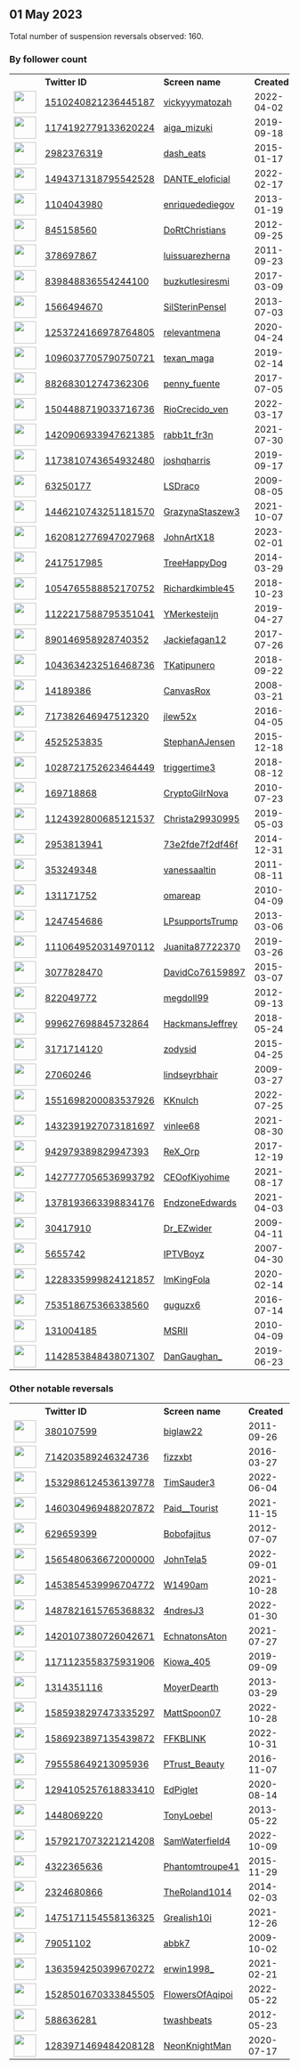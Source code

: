 
## 01 May 2023
Total number of suspension reversals observed: 160.

### By follower count
<table><tr><th></th><th align="left">Twitter ID</th><th align="left">Screen name</th>
<th align="left">Created</th><th align="left">Status</th><th align="left">Suspended</th><th align="left">Followers</th>
<tr><td><a href="https://pbs.twimg.com/profile_images/1553752521092595713/00PLOcwx_normal.jpg"><img src="https://pbs.twimg.com/profile_images/1553752521092595713/00PLOcwx_normal.jpg" width="40px" height="40px" align="center"/></a></td><td><a href="https://twitter.com/intent/user?user_id=1510240821236445187">1510240821236445187</a></td><td><a href="https://twitter.com/vickyyymatozah">vickyyymatozah</a></td><td>2022-04-02</td><td align="center"></td><td>2022-09-21</td><td>895187</td></tr>
<tr><td><a href="https://pbs.twimg.com/profile_images/1496068476124815360/VLXxqxcB_normal.jpg"><img src="https://pbs.twimg.com/profile_images/1496068476124815360/VLXxqxcB_normal.jpg" width="40px" height="40px" align="center"/></a></td><td><a href="https://twitter.com/intent/user?user_id=1174192779133620224">1174192779133620224</a></td><td><a href="https://twitter.com/aiga_mizuki">aiga_mizuki</a></td><td>2019-09-18</td><td align="center"></td><td>2022-04-06</td><td>336132</td></tr>
<tr><td><a href="https://pbs.twimg.com/profile_images/556455602331742208/KWkVe0TV_normal.jpeg"><img src="https://pbs.twimg.com/profile_images/556455602331742208/KWkVe0TV_normal.jpeg" width="40px" height="40px" align="center"/></a></td><td><a href="https://twitter.com/intent/user?user_id=2982376319">2982376319</a></td><td><a href="https://twitter.com/dash_eats">dash_eats</a></td><td>2015-01-17</td><td align="center"></td><td>2023-04-27</td><td>88072</td></tr>
<tr><td><a href="https://pbs.twimg.com/profile_images/1519819889854320645/UpvXgfOQ_normal.jpg"><img src="https://pbs.twimg.com/profile_images/1519819889854320645/UpvXgfOQ_normal.jpg" width="40px" height="40px" align="center"/></a></td><td><a href="https://twitter.com/intent/user?user_id=1494371318795542528">1494371318795542528</a></td><td><a href="https://twitter.com/DANTE_eloficial">DANTE_eloficial</a></td><td>2022-02-17</td><td align="center"></td><td>2023-04-18</td><td>34137</td></tr>
<tr><td><a href="https://pbs.twimg.com/profile_images/3129623790/4ae197d01442e05dee4622297c3b9642_normal.jpeg"><img src="https://pbs.twimg.com/profile_images/3129623790/4ae197d01442e05dee4622297c3b9642_normal.jpeg" width="40px" height="40px" align="center"/></a></td><td><a href="https://twitter.com/intent/user?user_id=1104043980">1104043980</a></td><td><a href="https://twitter.com/enriquedediegov">enriquedediegov</a></td><td>2013-01-19</td><td align="center"></td><td>2022-05-06</td><td>22376</td></tr>
<tr><td><a href="https://pbs.twimg.com/profile_images/1266581501195493376/cX_IJQmW_normal.jpg"><img src="https://pbs.twimg.com/profile_images/1266581501195493376/cX_IJQmW_normal.jpg" width="40px" height="40px" align="center"/></a></td><td><a href="https://twitter.com/intent/user?user_id=845158560">845158560</a></td><td><a href="https://twitter.com/DoRtChristians">DoRtChristians</a></td><td>2012-09-25</td><td align="center"></td><td>2022-07-14</td><td>19536</td></tr>
<tr><td><a href="https://pbs.twimg.com/profile_images/1439965412209344518/FJQesF2p_normal.jpg"><img src="https://pbs.twimg.com/profile_images/1439965412209344518/FJQesF2p_normal.jpg" width="40px" height="40px" align="center"/></a></td><td><a href="https://twitter.com/intent/user?user_id=378697867">378697867</a></td><td><a href="https://twitter.com/luissuarezherna">luissuarezherna</a></td><td>2011-09-23</td><td align="center"></td><td>2022-08-11</td><td>17770</td></tr>
<tr><td><a href="https://pbs.twimg.com/profile_images/1310206401344679937/arR5VJ6N_normal.png"><img src="https://pbs.twimg.com/profile_images/1310206401344679937/arR5VJ6N_normal.png" width="40px" height="40px" align="center"/></a></td><td><a href="https://twitter.com/intent/user?user_id=839848836554244100">839848836554244100</a></td><td><a href="https://twitter.com/buzkutlesiresmi">buzkutlesiresmi</a></td><td>2017-03-09</td><td align="center"></td><td>2023-03-18</td><td>17676</td></tr>
<tr><td><a href="https://pbs.twimg.com/profile_images/1506302821351804930/XuO8lyyf_normal.jpg"><img src="https://pbs.twimg.com/profile_images/1506302821351804930/XuO8lyyf_normal.jpg" width="40px" height="40px" align="center"/></a></td><td><a href="https://twitter.com/intent/user?user_id=1566494670">1566494670</a></td><td><a href="https://twitter.com/SilSterinPensel">SilSterinPensel</a></td><td>2013-07-03</td><td align="center"></td><td>2023-04-20</td><td>16400</td></tr>
<tr><td><a href="https://pbs.twimg.com/profile_images/1662194486955372546/8_G_HAoA_normal.jpg"><img src="https://pbs.twimg.com/profile_images/1662194486955372546/8_G_HAoA_normal.jpg" width="40px" height="40px" align="center"/></a></td><td><a href="https://twitter.com/intent/user?user_id=1253724166978764805">1253724166978764805</a></td><td><a href="https://twitter.com/relevantmena">relevantmena</a></td><td>2020-04-24</td><td align="center"></td><td>2022-06-13</td><td>12706</td></tr>
<tr><td><a href="https://pbs.twimg.com/profile_images/1276185873034461184/LC4AUio8_normal.jpg"><img src="https://pbs.twimg.com/profile_images/1276185873034461184/LC4AUio8_normal.jpg" width="40px" height="40px" align="center"/></a></td><td><a href="https://twitter.com/intent/user?user_id=1096037705790750721">1096037705790750721</a></td><td><a href="https://twitter.com/texan_maga">texan_maga</a></td><td>2019-02-14</td><td align="center"></td><td></td><td>10780</td></tr>
<tr><td><a href="https://pbs.twimg.com/profile_images/1113455552510562304/FVKpiH0__normal.jpg"><img src="https://pbs.twimg.com/profile_images/1113455552510562304/FVKpiH0__normal.jpg" width="40px" height="40px" align="center"/></a></td><td><a href="https://twitter.com/intent/user?user_id=882683012747362306">882683012747362306</a></td><td><a href="https://twitter.com/penny_fuente">penny_fuente</a></td><td>2017-07-05</td><td align="center"></td><td></td><td>10362</td></tr>
<tr><td><a href="https://pbs.twimg.com/profile_images/1624923694328864768/9CVk_wDP_normal.jpg"><img src="https://pbs.twimg.com/profile_images/1624923694328864768/9CVk_wDP_normal.jpg" width="40px" height="40px" align="center"/></a></td><td><a href="https://twitter.com/intent/user?user_id=1504488719033716736">1504488719033716736</a></td><td><a href="https://twitter.com/RioCrecido_ven">RioCrecido_ven</a></td><td>2022-03-17</td><td align="center"></td><td>2023-04-19</td><td>8460</td></tr>
<tr><td><a href="https://pbs.twimg.com/profile_images/1654011079725285377/tX_hc0Fs_normal.jpg"><img src="https://pbs.twimg.com/profile_images/1654011079725285377/tX_hc0Fs_normal.jpg" width="40px" height="40px" align="center"/></a></td><td><a href="https://twitter.com/intent/user?user_id=1420906933947621385">1420906933947621385</a></td><td><a href="https://twitter.com/rabb1t_fr3n">rabb1t_fr3n</a></td><td>2021-07-30</td><td align="center"></td><td>2022-05-19</td><td>8191</td></tr>
<tr><td><a href="https://pbs.twimg.com/profile_images/1657242610707120128/B3mx4t0v_normal.jpg"><img src="https://pbs.twimg.com/profile_images/1657242610707120128/B3mx4t0v_normal.jpg" width="40px" height="40px" align="center"/></a></td><td><a href="https://twitter.com/intent/user?user_id=1173810743654932480">1173810743654932480</a></td><td><a href="https://twitter.com/joshqharris">joshqharris</a></td><td>2019-09-17</td><td align="center"></td><td>2023-04-04</td><td>6393</td></tr>
<tr><td><a href="https://pbs.twimg.com/profile_images/1659050603568398336/fvNT6b1J_normal.jpg"><img src="https://pbs.twimg.com/profile_images/1659050603568398336/fvNT6b1J_normal.jpg" width="40px" height="40px" align="center"/></a></td><td><a href="https://twitter.com/intent/user?user_id=63250177">63250177</a></td><td><a href="https://twitter.com/LSDraco">LSDraco</a></td><td>2009-08-05</td><td align="center"></td><td></td><td>6106</td></tr>
<tr><td><a href="https://pbs.twimg.com/profile_images/1584312771088359426/32F_oCol_normal.jpg"><img src="https://pbs.twimg.com/profile_images/1584312771088359426/32F_oCol_normal.jpg" width="40px" height="40px" align="center"/></a></td><td><a href="https://twitter.com/intent/user?user_id=1446210743251181570">1446210743251181570</a></td><td><a href="https://twitter.com/GrazynaStaszew3">GrazynaStaszew3</a></td><td>2021-10-07</td><td align="center"></td><td>2023-04-18</td><td>5553</td></tr>
<tr><td><a href="https://pbs.twimg.com/profile_images/1655311528571150337/9kfs7Tu1_normal.jpg"><img src="https://pbs.twimg.com/profile_images/1655311528571150337/9kfs7Tu1_normal.jpg" width="40px" height="40px" align="center"/></a></td><td><a href="https://twitter.com/intent/user?user_id=1620812776947027968">1620812776947027968</a></td><td><a href="https://twitter.com/JohnArtX18">JohnArtX18</a></td><td>2023-02-01</td><td align="center"></td><td>2023-04-10</td><td>4450</td></tr>
<tr><td><a href="https://pbs.twimg.com/profile_images/1155938156484730880/UpqiG3mR_normal.jpg"><img src="https://pbs.twimg.com/profile_images/1155938156484730880/UpqiG3mR_normal.jpg" width="40px" height="40px" align="center"/></a></td><td><a href="https://twitter.com/intent/user?user_id=2417517985">2417517985</a></td><td><a href="https://twitter.com/TreeHappyDog">TreeHappyDog</a></td><td>2014-03-29</td><td align="center"></td><td></td><td>4395</td></tr>
<tr><td><a href="https://abs.twimg.com/sticky/default_profile_images/default_profile_normal.png"><img src="https://abs.twimg.com/sticky/default_profile_images/default_profile_normal.png" width="40px" height="40px" align="center"/></a></td><td><a href="https://twitter.com/intent/user?user_id=1054765588852170752">1054765588852170752</a></td><td><a href="https://twitter.com/Richardkimble45">Richardkimble45</a></td><td>2018-10-23</td><td align="center"></td><td>2022-10-18</td><td>4036</td></tr>
<tr><td><a href="https://pbs.twimg.com/profile_images/1652767844210290688/JomcLWtm_normal.jpg"><img src="https://pbs.twimg.com/profile_images/1652767844210290688/JomcLWtm_normal.jpg" width="40px" height="40px" align="center"/></a></td><td><a href="https://twitter.com/intent/user?user_id=1122217588795351041">1122217588795351041</a></td><td><a href="https://twitter.com/YMerkesteijn">YMerkesteijn</a></td><td>2019-04-27</td><td align="center"></td><td>2023-01-03</td><td>4019</td></tr>
<tr><td><a href="https://pbs.twimg.com/profile_images/1555498112541757441/Yx7HuQLU_normal.jpg"><img src="https://pbs.twimg.com/profile_images/1555498112541757441/Yx7HuQLU_normal.jpg" width="40px" height="40px" align="center"/></a></td><td><a href="https://twitter.com/intent/user?user_id=890146958928740352">890146958928740352</a></td><td><a href="https://twitter.com/Jackiefagan12">Jackiefagan12</a></td><td>2017-07-26</td><td align="center"></td><td>2022-09-26</td><td>3839</td></tr>
<tr><td><a href="https://pbs.twimg.com/profile_images/1043930521498193920/esaiQrqg_normal.jpg"><img src="https://pbs.twimg.com/profile_images/1043930521498193920/esaiQrqg_normal.jpg" width="40px" height="40px" align="center"/></a></td><td><a href="https://twitter.com/intent/user?user_id=1043634232516468736">1043634232516468736</a></td><td><a href="https://twitter.com/TKatipunero">TKatipunero</a></td><td>2018-09-22</td><td align="center"></td><td></td><td>3611</td></tr>
<tr><td><a href="https://pbs.twimg.com/profile_images/984460248940294145/6mOH3SZg_normal.jpg"><img src="https://pbs.twimg.com/profile_images/984460248940294145/6mOH3SZg_normal.jpg" width="40px" height="40px" align="center"/></a></td><td><a href="https://twitter.com/intent/user?user_id=14189386">14189386</a></td><td><a href="https://twitter.com/CanvasRox">CanvasRox</a></td><td>2008-03-21</td><td align="center"></td><td></td><td>3328</td></tr>
<tr><td><a href="https://pbs.twimg.com/profile_images/1302224509416747010/UysitwZJ_normal.jpg"><img src="https://pbs.twimg.com/profile_images/1302224509416747010/UysitwZJ_normal.jpg" width="40px" height="40px" align="center"/></a></td><td><a href="https://twitter.com/intent/user?user_id=717382646947512320">717382646947512320</a></td><td><a href="https://twitter.com/jlew52x">jlew52x</a></td><td>2016-04-05</td><td align="center"></td><td></td><td>3299</td></tr>
<tr><td><a href="https://pbs.twimg.com/profile_images/1545393505136250881/vEYThyV7_normal.jpg"><img src="https://pbs.twimg.com/profile_images/1545393505136250881/vEYThyV7_normal.jpg" width="40px" height="40px" align="center"/></a></td><td><a href="https://twitter.com/intent/user?user_id=4525253835">4525253835</a></td><td><a href="https://twitter.com/StephanAJensen">StephanAJensen</a></td><td>2015-12-18</td><td align="center"></td><td>2023-04-13</td><td>2724</td></tr>
<tr><td><a href="https://pbs.twimg.com/profile_images/1499064685869641731/QdyRdLWt_normal.jpg"><img src="https://pbs.twimg.com/profile_images/1499064685869641731/QdyRdLWt_normal.jpg" width="40px" height="40px" align="center"/></a></td><td><a href="https://twitter.com/intent/user?user_id=1028721752623464449">1028721752623464449</a></td><td><a href="https://twitter.com/triggertime3">triggertime3</a></td><td>2018-08-12</td><td align="center"></td><td>2022-12-07</td><td>2563</td></tr>
<tr><td><a href="https://pbs.twimg.com/profile_images/1634232740995317773/IOvtiC4U_normal.jpg"><img src="https://pbs.twimg.com/profile_images/1634232740995317773/IOvtiC4U_normal.jpg" width="40px" height="40px" align="center"/></a></td><td><a href="https://twitter.com/intent/user?user_id=169718868">169718868</a></td><td><a href="https://twitter.com/CryptoGilrNova">CryptoGilrNova</a></td><td>2010-07-23</td><td align="center"></td><td>2023-03-26</td><td>2325</td></tr>
<tr><td><a href="https://pbs.twimg.com/profile_images/1238099050848825346/c0MNQJ6h_normal.jpg"><img src="https://pbs.twimg.com/profile_images/1238099050848825346/c0MNQJ6h_normal.jpg" width="40px" height="40px" align="center"/></a></td><td><a href="https://twitter.com/intent/user?user_id=1124392800685121537">1124392800685121537</a></td><td><a href="https://twitter.com/Christa29930995">Christa29930995</a></td><td>2019-05-03</td><td align="center"></td><td></td><td>2216</td></tr>
<tr><td><a href="https://pbs.twimg.com/profile_images/1375249468623314946/KnZ6_wAi_normal.jpg"><img src="https://pbs.twimg.com/profile_images/1375249468623314946/KnZ6_wAi_normal.jpg" width="40px" height="40px" align="center"/></a></td><td><a href="https://twitter.com/intent/user?user_id=2953813941">2953813941</a></td><td><a href="https://twitter.com/73e2fde7f2df46f">73e2fde7f2df46f</a></td><td>2014-12-31</td><td align="center"></td><td>2022-02-21</td><td>2005</td></tr>
<tr><td><a href="https://pbs.twimg.com/profile_images/625567238515503104/VtfJwsXp_normal.jpg"><img src="https://pbs.twimg.com/profile_images/625567238515503104/VtfJwsXp_normal.jpg" width="40px" height="40px" align="center"/></a></td><td><a href="https://twitter.com/intent/user?user_id=353249348">353249348</a></td><td><a href="https://twitter.com/vanessaaltin">vanessaaltin</a></td><td>2011-08-11</td><td align="center"></td><td>2022-11-03</td><td>1950</td></tr>
<tr><td><a href="https://pbs.twimg.com/profile_images/1422838791690203137/-onpPCNA_normal.jpg"><img src="https://pbs.twimg.com/profile_images/1422838791690203137/-onpPCNA_normal.jpg" width="40px" height="40px" align="center"/></a></td><td><a href="https://twitter.com/intent/user?user_id=131171752">131171752</a></td><td><a href="https://twitter.com/omareap">omareap</a></td><td>2010-04-09</td><td align="center"></td><td>2022-05-13</td><td>1921</td></tr>
<tr><td><a href="https://pbs.twimg.com/profile_images/866098560584081408/h-Ca6_9E_normal.jpg"><img src="https://pbs.twimg.com/profile_images/866098560584081408/h-Ca6_9E_normal.jpg" width="40px" height="40px" align="center"/></a></td><td><a href="https://twitter.com/intent/user?user_id=1247454686">1247454686</a></td><td><a href="https://twitter.com/LPsupportsTrump">LPsupportsTrump</a></td><td>2013-03-06</td><td align="center"></td><td></td><td>1818</td></tr>
<tr><td><a href="https://pbs.twimg.com/profile_images/1234515907927396353/m1Cx7w9r_normal.jpg"><img src="https://pbs.twimg.com/profile_images/1234515907927396353/m1Cx7w9r_normal.jpg" width="40px" height="40px" align="center"/></a></td><td><a href="https://twitter.com/intent/user?user_id=1110649520314970112">1110649520314970112</a></td><td><a href="https://twitter.com/Juanita87722370">Juanita87722370</a></td><td>2019-03-26</td><td align="center"></td><td>2022-07-29</td><td>1750</td></tr>
<tr><td><a href="https://pbs.twimg.com/profile_images/1265804831408693253/d9ioMh3k_normal.jpg"><img src="https://pbs.twimg.com/profile_images/1265804831408693253/d9ioMh3k_normal.jpg" width="40px" height="40px" align="center"/></a></td><td><a href="https://twitter.com/intent/user?user_id=3077828470">3077828470</a></td><td><a href="https://twitter.com/DavidCo76159897">DavidCo76159897</a></td><td>2015-03-07</td><td align="center"></td><td></td><td>1744</td></tr>
<tr><td><a href="https://pbs.twimg.com/profile_images/1323810829364416512/FjDu0Mzq_normal.jpg"><img src="https://pbs.twimg.com/profile_images/1323810829364416512/FjDu0Mzq_normal.jpg" width="40px" height="40px" align="center"/></a></td><td><a href="https://twitter.com/intent/user?user_id=822049772">822049772</a></td><td><a href="https://twitter.com/megdoll99">megdoll99</a></td><td>2012-09-13</td><td align="center"></td><td></td><td>1740</td></tr>
<tr><td><a href="https://pbs.twimg.com/profile_images/1097214424199413760/f1OvcAx0_normal.jpg"><img src="https://pbs.twimg.com/profile_images/1097214424199413760/f1OvcAx0_normal.jpg" width="40px" height="40px" align="center"/></a></td><td><a href="https://twitter.com/intent/user?user_id=999627698845732864">999627698845732864</a></td><td><a href="https://twitter.com/HackmansJeffrey">HackmansJeffrey</a></td><td>2018-05-24</td><td align="center"></td><td></td><td>1721</td></tr>
<tr><td><a href="https://pbs.twimg.com/profile_images/1388373182315335680/inc7hHUx_normal.jpg"><img src="https://pbs.twimg.com/profile_images/1388373182315335680/inc7hHUx_normal.jpg" width="40px" height="40px" align="center"/></a></td><td><a href="https://twitter.com/intent/user?user_id=3171714120">3171714120</a></td><td><a href="https://twitter.com/zodysid">zodysid</a></td><td>2015-04-25</td><td align="center"></td><td>2022-08-06</td><td>1716</td></tr>
<tr><td><a href="https://pbs.twimg.com/profile_images/1653109258043670530/-LFITSxd_normal.jpg"><img src="https://pbs.twimg.com/profile_images/1653109258043670530/-LFITSxd_normal.jpg" width="40px" height="40px" align="center"/></a></td><td><a href="https://twitter.com/intent/user?user_id=27060246">27060246</a></td><td><a href="https://twitter.com/lindseyrbhair">lindseyrbhair</a></td><td>2009-03-27</td><td align="center"></td><td>2022-11-17</td><td>1667</td></tr>
<tr><td><a href="https://pbs.twimg.com/profile_images/1552298326241984513/sVgWIe_z_normal.jpg"><img src="https://pbs.twimg.com/profile_images/1552298326241984513/sVgWIe_z_normal.jpg" width="40px" height="40px" align="center"/></a></td><td><a href="https://twitter.com/intent/user?user_id=1551698200083537926">1551698200083537926</a></td><td><a href="https://twitter.com/KKnulch">KKnulch</a></td><td>2022-07-25</td><td align="center"></td><td>2022-09-01</td><td>1565</td></tr>
<tr><td><a href="https://pbs.twimg.com/profile_images/1557430888022937602/c1b6SS5Y_normal.jpg"><img src="https://pbs.twimg.com/profile_images/1557430888022937602/c1b6SS5Y_normal.jpg" width="40px" height="40px" align="center"/></a></td><td><a href="https://twitter.com/intent/user?user_id=1432391927073181697">1432391927073181697</a></td><td><a href="https://twitter.com/vinlee68">vinlee68</a></td><td>2021-08-30</td><td align="center"></td><td>2022-12-06</td><td>1508</td></tr>
<tr><td><a href="https://pbs.twimg.com/profile_images/1653115288521707521/r79MSG2p_normal.jpg"><img src="https://pbs.twimg.com/profile_images/1653115288521707521/r79MSG2p_normal.jpg" width="40px" height="40px" align="center"/></a></td><td><a href="https://twitter.com/intent/user?user_id=942979389829947393">942979389829947393</a></td><td><a href="https://twitter.com/ReX_Orp">ReX_Orp</a></td><td>2017-12-19</td><td align="center">👋</td><td></td><td>1426</td></tr>
<tr><td><a href="https://pbs.twimg.com/profile_images/1514797887246331906/FAFX_b8O_normal.jpg"><img src="https://pbs.twimg.com/profile_images/1514797887246331906/FAFX_b8O_normal.jpg" width="40px" height="40px" align="center"/></a></td><td><a href="https://twitter.com/intent/user?user_id=1427777056536993792">1427777056536993792</a></td><td><a href="https://twitter.com/CEOofKiyohime">CEOofKiyohime</a></td><td>2021-08-17</td><td align="center"></td><td>2022-05-02</td><td>1426</td></tr>
<tr><td><a href="https://pbs.twimg.com/profile_images/1651951986642935808/-FpBPBjT_normal.jpg"><img src="https://pbs.twimg.com/profile_images/1651951986642935808/-FpBPBjT_normal.jpg" width="40px" height="40px" align="center"/></a></td><td><a href="https://twitter.com/intent/user?user_id=1378193663398834176">1378193663398834176</a></td><td><a href="https://twitter.com/EndzoneEdwards">EndzoneEdwards</a></td><td>2021-04-03</td><td align="center"></td><td></td><td>1358</td></tr>
<tr><td><a href="https://pbs.twimg.com/profile_images/1661695961968590855/SOZk-E5l_normal.jpg"><img src="https://pbs.twimg.com/profile_images/1661695961968590855/SOZk-E5l_normal.jpg" width="40px" height="40px" align="center"/></a></td><td><a href="https://twitter.com/intent/user?user_id=30417910">30417910</a></td><td><a href="https://twitter.com/Dr_EZwider">Dr_EZwider</a></td><td>2009-04-11</td><td align="center"></td><td>2022-11-26</td><td>1293</td></tr>
<tr><td><a href="https://pbs.twimg.com/profile_images/1326533122586894337/dxmAf2LK_normal.jpg"><img src="https://pbs.twimg.com/profile_images/1326533122586894337/dxmAf2LK_normal.jpg" width="40px" height="40px" align="center"/></a></td><td><a href="https://twitter.com/intent/user?user_id=5655742">5655742</a></td><td><a href="https://twitter.com/IPTVBoyz">IPTVBoyz</a></td><td>2007-04-30</td><td align="center"></td><td></td><td>1243</td></tr>
<tr><td><a href="https://pbs.twimg.com/profile_images/1653231521413713922/xikzbuEq_normal.jpg"><img src="https://pbs.twimg.com/profile_images/1653231521413713922/xikzbuEq_normal.jpg" width="40px" height="40px" align="center"/></a></td><td><a href="https://twitter.com/intent/user?user_id=1228335999824121857">1228335999824121857</a></td><td><a href="https://twitter.com/ImKingFola">ImKingFola</a></td><td>2020-02-14</td><td align="center"></td><td></td><td>1238</td></tr>
<tr><td><a href="https://pbs.twimg.com/profile_images/1583879396884361216/PjRq1teC_normal.jpg"><img src="https://pbs.twimg.com/profile_images/1583879396884361216/PjRq1teC_normal.jpg" width="40px" height="40px" align="center"/></a></td><td><a href="https://twitter.com/intent/user?user_id=753518675366338560">753518675366338560</a></td><td><a href="https://twitter.com/guguzx6">guguzx6</a></td><td>2016-07-14</td><td align="center"></td><td>2023-04-18</td><td>1223</td></tr>
<tr><td><a href="https://pbs.twimg.com/profile_images/463700804449206272/wBOZu06l_normal.png"><img src="https://pbs.twimg.com/profile_images/463700804449206272/wBOZu06l_normal.png" width="40px" height="40px" align="center"/></a></td><td><a href="https://twitter.com/intent/user?user_id=131004185">131004185</a></td><td><a href="https://twitter.com/MSRII">MSRII</a></td><td>2010-04-09</td><td align="center"></td><td>2022-08-15</td><td>1201</td></tr>
<tr><td><a href="https://pbs.twimg.com/profile_images/1664982449405796353/tsElp1Zl_normal.jpg"><img src="https://pbs.twimg.com/profile_images/1664982449405796353/tsElp1Zl_normal.jpg" width="40px" height="40px" align="center"/></a></td><td><a href="https://twitter.com/intent/user?user_id=1142853848438071307">1142853848438071307</a></td><td><a href="https://twitter.com/DanGaughan_">DanGaughan_</a></td><td>2019-06-23</td><td align="center"></td><td>2022-07-27</td><td>1191</td></tr>
</table>

### Other notable reversals
<table><tr><th></th><th align="left">Twitter ID</th><th align="left">Screen name</th>
<th align="left">Created</th><th align="left">Status</th><th align="left">Suspended</th><th align="left">Followers</th>
<tr><td><a href="https://pbs.twimg.com/profile_images/2583410810/image_normal.jpg"><img src="https://pbs.twimg.com/profile_images/2583410810/image_normal.jpg" width="40px" height="40px" align="center"/></a></td><td><a href="https://twitter.com/intent/user?user_id=380107599">380107599</a></td><td><a href="https://twitter.com/biglaw22">biglaw22</a></td><td>2011-09-26</td><td align="center"></td><td>2023-04-28</td><td>394</td></tr>
<tr><td><a href="https://pbs.twimg.com/profile_images/1644107559152787456/NdNH8jyI_normal.png"><img src="https://pbs.twimg.com/profile_images/1644107559152787456/NdNH8jyI_normal.png" width="40px" height="40px" align="center"/></a></td><td><a href="https://twitter.com/intent/user?user_id=714203589246324736">714203589246324736</a></td><td><a href="https://twitter.com/fizzxbt">fizzxbt</a></td><td>2016-03-27</td><td align="center"></td><td>2023-04-27</td><td>263</td></tr>
<tr><td><a href="https://pbs.twimg.com/profile_images/1532986274126041088/fx2RQ_8S_normal.jpg"><img src="https://pbs.twimg.com/profile_images/1532986274126041088/fx2RQ_8S_normal.jpg" width="40px" height="40px" align="center"/></a></td><td><a href="https://twitter.com/intent/user?user_id=1532986124536139778">1532986124536139778</a></td><td><a href="https://twitter.com/TimSauder3">TimSauder3</a></td><td>2022-06-04</td><td align="center"></td><td>2023-01-02</td><td>763</td></tr>
<tr><td><a href="https://pbs.twimg.com/profile_images/1461793592469442561/Q06Sjh20_normal.jpg"><img src="https://pbs.twimg.com/profile_images/1461793592469442561/Q06Sjh20_normal.jpg" width="40px" height="40px" align="center"/></a></td><td><a href="https://twitter.com/intent/user?user_id=1460304969488207872">1460304969488207872</a></td><td><a href="https://twitter.com/Paid__Tourist">Paid__Tourist</a></td><td>2021-11-15</td><td align="center"></td><td>2022-07-20</td><td>1038</td></tr>
<tr><td><a href="https://pbs.twimg.com/profile_images/1472700613951635468/HYHr5Cg7_normal.jpg"><img src="https://pbs.twimg.com/profile_images/1472700613951635468/HYHr5Cg7_normal.jpg" width="40px" height="40px" align="center"/></a></td><td><a href="https://twitter.com/intent/user?user_id=629659399">629659399</a></td><td><a href="https://twitter.com/Bobofajitus">Bobofajitus</a></td><td>2012-07-07</td><td align="center"></td><td>2022-12-04</td><td>14</td></tr>
<tr><td><a href="https://pbs.twimg.com/profile_images/1565481552271769604/xwR2DJBh_normal.jpg"><img src="https://pbs.twimg.com/profile_images/1565481552271769604/xwR2DJBh_normal.jpg" width="40px" height="40px" align="center"/></a></td><td><a href="https://twitter.com/intent/user?user_id=1565480636672000000">1565480636672000000</a></td><td><a href="https://twitter.com/JohnTela5">JohnTela5</a></td><td>2022-09-01</td><td align="center"></td><td>2023-04-05</td><td>823</td></tr>
<tr><td><a href="https://pbs.twimg.com/profile_images/1453854690719019013/7XfmMtXO_normal.png"><img src="https://pbs.twimg.com/profile_images/1453854690719019013/7XfmMtXO_normal.png" width="40px" height="40px" align="center"/></a></td><td><a href="https://twitter.com/intent/user?user_id=1453854539996704772">1453854539996704772</a></td><td><a href="https://twitter.com/W1490am">W1490am</a></td><td>2021-10-28</td><td align="center"></td><td>2023-04-30</td><td>487</td></tr>
<tr><td><a href="https://pbs.twimg.com/profile_images/1608121944708186113/ODOnSnR9_normal.jpg"><img src="https://pbs.twimg.com/profile_images/1608121944708186113/ODOnSnR9_normal.jpg" width="40px" height="40px" align="center"/></a></td><td><a href="https://twitter.com/intent/user?user_id=1487821615765368832">1487821615765368832</a></td><td><a href="https://twitter.com/4ndresJ3">4ndresJ3</a></td><td>2022-01-30</td><td align="center"></td><td>2023-03-13</td><td>558</td></tr>
<tr><td><a href="https://pbs.twimg.com/profile_images/1664303014868385799/VCeMSSgX_normal.jpg"><img src="https://pbs.twimg.com/profile_images/1664303014868385799/VCeMSSgX_normal.jpg" width="40px" height="40px" align="center"/></a></td><td><a href="https://twitter.com/intent/user?user_id=1420107380726042671">1420107380726042671</a></td><td><a href="https://twitter.com/EchnatonsAton">EchnatonsAton</a></td><td>2021-07-27</td><td align="center"></td><td>2023-02-04</td><td>197</td></tr>
<tr><td><a href="https://pbs.twimg.com/profile_images/1653040225730416644/UoTEw8Bv_normal.jpg"><img src="https://pbs.twimg.com/profile_images/1653040225730416644/UoTEw8Bv_normal.jpg" width="40px" height="40px" align="center"/></a></td><td><a href="https://twitter.com/intent/user?user_id=1171123558375931906">1171123558375931906</a></td><td><a href="https://twitter.com/Kiowa_405">Kiowa_405</a></td><td>2019-09-09</td><td align="center"></td><td>2022-08-18</td><td>17</td></tr>
<tr><td><a href="https://abs.twimg.com/sticky/default_profile_images/default_profile_normal.png"><img src="https://abs.twimg.com/sticky/default_profile_images/default_profile_normal.png" width="40px" height="40px" align="center"/></a></td><td><a href="https://twitter.com/intent/user?user_id=1314351116">1314351116</a></td><td><a href="https://twitter.com/MoyerDearth">MoyerDearth</a></td><td>2013-03-29</td><td align="center"></td><td>2023-04-19</td><td>18</td></tr>
<tr><td><a href="https://pbs.twimg.com/profile_images/1652624580123435009/qiSkFawB_normal.jpg"><img src="https://pbs.twimg.com/profile_images/1652624580123435009/qiSkFawB_normal.jpg" width="40px" height="40px" align="center"/></a></td><td><a href="https://twitter.com/intent/user?user_id=1585938297473335297">1585938297473335297</a></td><td><a href="https://twitter.com/MattSpoon07">MattSpoon07</a></td><td>2022-10-28</td><td align="center"></td><td>2022-12-07</td><td>12</td></tr>
<tr><td><a href="https://pbs.twimg.com/profile_images/1586924334643150849/GH3_p-E0_normal.jpg"><img src="https://pbs.twimg.com/profile_images/1586924334643150849/GH3_p-E0_normal.jpg" width="40px" height="40px" align="center"/></a></td><td><a href="https://twitter.com/intent/user?user_id=1586923897135439872">1586923897135439872</a></td><td><a href="https://twitter.com/FFKBLINK">FFKBLINK</a></td><td>2022-10-31</td><td align="center"></td><td>2022-11-19</td><td>8</td></tr>
<tr><td><a href="https://pbs.twimg.com/profile_images/847044716004851713/1shU9g_L_normal.jpg"><img src="https://pbs.twimg.com/profile_images/847044716004851713/1shU9g_L_normal.jpg" width="40px" height="40px" align="center"/></a></td><td><a href="https://twitter.com/intent/user?user_id=795558649213095936">795558649213095936</a></td><td><a href="https://twitter.com/PTrust_Beauty">PTrust_Beauty</a></td><td>2016-11-07</td><td align="center"></td><td>2023-01-09</td><td>360</td></tr>
<tr><td><a href="https://pbs.twimg.com/profile_images/1579205706049327107/8saCf851_normal.jpg"><img src="https://pbs.twimg.com/profile_images/1579205706049327107/8saCf851_normal.jpg" width="40px" height="40px" align="center"/></a></td><td><a href="https://twitter.com/intent/user?user_id=1294105257618833410">1294105257618833410</a></td><td><a href="https://twitter.com/EdPiglet">EdPiglet</a></td><td>2020-08-14</td><td align="center"></td><td>2022-12-29</td><td>149</td></tr>
<tr><td><a href="https://pbs.twimg.com/profile_images/1461826819733209092/Sx13rFqi_normal.jpg"><img src="https://pbs.twimg.com/profile_images/1461826819733209092/Sx13rFqi_normal.jpg" width="40px" height="40px" align="center"/></a></td><td><a href="https://twitter.com/intent/user?user_id=1448069220">1448069220</a></td><td><a href="https://twitter.com/TonyLoebel">TonyLoebel</a></td><td>2013-05-22</td><td align="center"></td><td>2023-04-05</td><td>54</td></tr>
<tr><td><a href="https://pbs.twimg.com/profile_images/1579282560118534144/7XA1H314_normal.jpg"><img src="https://pbs.twimg.com/profile_images/1579282560118534144/7XA1H314_normal.jpg" width="40px" height="40px" align="center"/></a></td><td><a href="https://twitter.com/intent/user?user_id=1579217073221214208">1579217073221214208</a></td><td><a href="https://twitter.com/SamWaterfield4">SamWaterfield4</a></td><td>2022-10-09</td><td align="center"></td><td>2023-01-30</td><td>137</td></tr>
<tr><td><a href="https://pbs.twimg.com/profile_images/1607235014781018112/C6K-lJmK_normal.jpg"><img src="https://pbs.twimg.com/profile_images/1607235014781018112/C6K-lJmK_normal.jpg" width="40px" height="40px" align="center"/></a></td><td><a href="https://twitter.com/intent/user?user_id=4322365636">4322365636</a></td><td><a href="https://twitter.com/Phantomtroupe41">Phantomtroupe41</a></td><td>2015-11-29</td><td align="center"></td><td>2023-03-23</td><td>34</td></tr>
<tr><td><a href="https://pbs.twimg.com/profile_images/1482160488909881344/npb97HUF_normal.jpg"><img src="https://pbs.twimg.com/profile_images/1482160488909881344/npb97HUF_normal.jpg" width="40px" height="40px" align="center"/></a></td><td><a href="https://twitter.com/intent/user?user_id=2324680866">2324680866</a></td><td><a href="https://twitter.com/TheRoland1014">TheRoland1014</a></td><td>2014-02-03</td><td align="center"></td><td>2022-05-17</td><td>120</td></tr>
<tr><td><a href="https://pbs.twimg.com/profile_images/1498418868091510784/Wa51kPV4_normal.jpg"><img src="https://pbs.twimg.com/profile_images/1498418868091510784/Wa51kPV4_normal.jpg" width="40px" height="40px" align="center"/></a></td><td><a href="https://twitter.com/intent/user?user_id=1475171154558136325">1475171154558136325</a></td><td><a href="https://twitter.com/Grealish10i">Grealish10i</a></td><td>2021-12-26</td><td align="center"></td><td>2022-04-28</td><td>304</td></tr>
<tr><td><a href="https://pbs.twimg.com/profile_images/1589598889967030272/dvn1BYzq_normal.jpg"><img src="https://pbs.twimg.com/profile_images/1589598889967030272/dvn1BYzq_normal.jpg" width="40px" height="40px" align="center"/></a></td><td><a href="https://twitter.com/intent/user?user_id=79051102">79051102</a></td><td><a href="https://twitter.com/abbk7">abbk7</a></td><td>2009-10-02</td><td align="center"></td><td>2022-11-30</td><td>3</td></tr>
<tr><td><a href="https://pbs.twimg.com/profile_images/1608060044242821120/7oqUl6kQ_normal.jpg"><img src="https://pbs.twimg.com/profile_images/1608060044242821120/7oqUl6kQ_normal.jpg" width="40px" height="40px" align="center"/></a></td><td><a href="https://twitter.com/intent/user?user_id=1363594250399670272">1363594250399670272</a></td><td><a href="https://twitter.com/erwin1998_">erwin1998_</a></td><td>2021-02-21</td><td align="center"></td><td>2023-01-11</td><td>220</td></tr>
<tr><td><a href="https://pbs.twimg.com/profile_images/1599910090743713793/rTx74C9U_normal.jpg"><img src="https://pbs.twimg.com/profile_images/1599910090743713793/rTx74C9U_normal.jpg" width="40px" height="40px" align="center"/></a></td><td><a href="https://twitter.com/intent/user?user_id=1528501670333845505">1528501670333845505</a></td><td><a href="https://twitter.com/FlowersOfAqipoi">FlowersOfAqipoi</a></td><td>2022-05-22</td><td align="center"></td><td>2022-12-13</td><td>768</td></tr>
<tr><td><a href="https://pbs.twimg.com/profile_images/1224372053475807235/Zxf1w0aD_normal.jpg"><img src="https://pbs.twimg.com/profile_images/1224372053475807235/Zxf1w0aD_normal.jpg" width="40px" height="40px" align="center"/></a></td><td><a href="https://twitter.com/intent/user?user_id=588636281">588636281</a></td><td><a href="https://twitter.com/twashbeats">twashbeats</a></td><td>2012-05-23</td><td align="center"></td><td>2023-03-28</td><td>248</td></tr>
<tr><td><a href="https://pbs.twimg.com/profile_images/1283980454106890242/bXz0P8C__normal.jpg"><img src="https://pbs.twimg.com/profile_images/1283980454106890242/bXz0P8C__normal.jpg" width="40px" height="40px" align="center"/></a></td><td><a href="https://twitter.com/intent/user?user_id=1283971469484208128">1283971469484208128</a></td><td><a href="https://twitter.com/NeonKnightMan">NeonKnightMan</a></td><td>2020-07-17</td><td align="center"></td><td>2022-07-19</td><td>30</td></tr>
</table>
